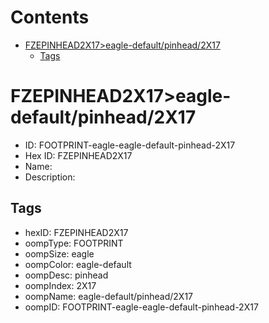 



Contents
========

* [FZEPINHEAD2X17>eagle-default/pinhead/2X17](#fzepinhead2x17eagle-defaultpinhead2x17)
	* [Tags](#tags)

# FZEPINHEAD2X17>eagle-default/pinhead/2X17

- ID: FOOTPRINT-eagle-eagle-default-pinhead-2X17
- Hex ID: FZEPINHEAD2X17
- Name: 
- Description: 

## Tags

- hexID: FZEPINHEAD2X17
- oompType: FOOTPRINT
- oompSize: eagle
- oompColor: eagle-default
- oompDesc: pinhead
- oompIndex: 2X17
- oompName: eagle-default/pinhead/2X17
- oompID: FOOTPRINT-eagle-eagle-default-pinhead-2X17
